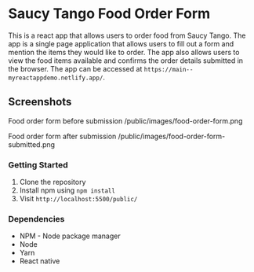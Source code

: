 # Saucy Tango Food Order Form

This is a react app that allows users to order food from Saucy Tango. The app is a single page application that allows users to fill out a form and mention the items they would like to order. The app also allows users to view the food items available and confirms the order details submitted in the browser. The app can be accessed at `https://main--myreactappdemo.netlify.app/`.

## Screenshots

Food order form before submission
/public/images/food-order-form.png

Food order form after submission
/public/images/food-order-form-submitted.png

### Getting Started

1. Clone the repository
2. Install npm using `npm install`
3. Visit `http://localhost:5500/public/`

### Dependencies

- NPM - Node package manager
- Node
- Yarn
- React native

